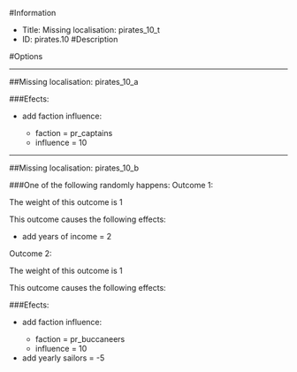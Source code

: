 #Information
 - Title: Missing localisation: pirates_10_t
 - ID: pirates.10
#Description

#Options

___
##Missing localisation: pirates_10_a

###Efects:<ul><li>add faction influence:</li><ul><li>faction = pr_captains</li><li>influence = 10</li></ul></ul>

___
##Missing localisation: pirates_10_b

###One of the following randomly happens:
Outcome 1:

The weight of this outcome is 1

This outcome causes the following effects:<ul><li>add years of income = 2</li></ul>
Outcome 2:

The weight of this outcome is 1

This outcome causes the following effects:<ul></ul>

###Efects:<ul><li>add faction influence:</li><ul><li>faction = pr_buccaneers</li><li>influence = 10</li></ul><li>add yearly sailors = -5</li></ul>
